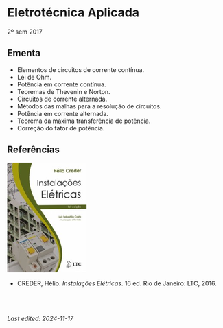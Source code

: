# Eletrotécnica Aplicada

2º sem 2017

## Ementa

- Elementos de circuitos de corrente contínua.
- Lei de Ohm.
- Potência em corrente contínua.
- Teoremas de Thevenin e Norton.
- Circuitos de corrente alternada.
- Métodos das malhas para a resolução de circuitos.
- Potência em corrente alternada.
- Teorema da máxima transferência de potência.
- Correção do fator de potência.

## Referências

![](img/creder.jpg)

- CREDER, Hélio. *Instalações Elétricas*. 16 ed. Rio de Janeiro: LTC, 2016.


<br><br><br>*Last edited: 2024-11-17*
